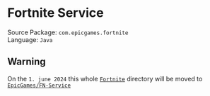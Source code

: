 # Fortnite Service

Source Package: `com.epicgames.fortnite` <br/>
Language: `Java`

## Warning

On the `1. june 2024` this whole [`Fortnite`](/Fortnite) directory will be moved to [`EpicGames/FN-Service`](/EpicGames/FN-Service)
